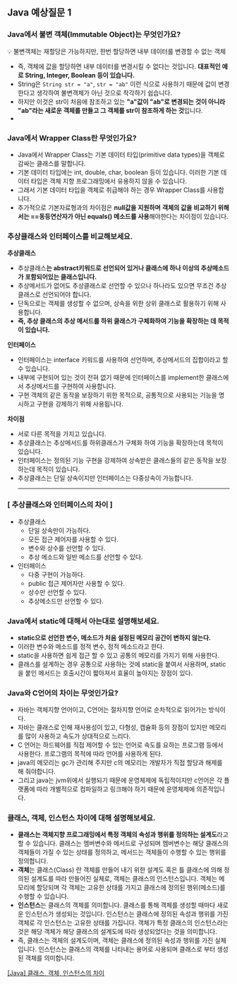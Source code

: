 ## Java 예상질문 1

### Java에서 불변 객체(Immutable Object)는 무엇인가요?

💡 불변객체는 재할당은 가능하지만, 한번 할당하면 내부 데이터를 변경할 수 없는 객체

- 즉, 객체에 값을 할당하면 내부 데이터를 변경시킬 수 없다는 것입니다. **대표적인 예로 String, Integer, Boolean 등이 있습니다.**
- String은 `String str = "a"`, `str = "ab"` 이런 식으로 사용하기 때문에 값이 변경한다고 생각하여 불변객체가 아닌 것으로 착각하기 쉽습니다.
- 하지만 이것은 str이 처음에 참조하고 있는 **"a"값이 "ab"로 변경되는 것이 아니라 "ab"라는 새로운 객체를 만들고 그 객체를 str이 참조하게 하는 것**입니다.
-

### Java에서 Wrapper Class란 무엇인가요?

- Java에서 Wrapper Class는 기본 데이터 타입(primitive data types)을 객체로 감싸는 클래스를 말합니다.
- 기본 데이터 타입에는 int, double, char, boolean 등이 있습니다. 이러한 기본 데이터 타입은 객체 지향 프로그래밍에서 유용하지 않을 수 있습니다.
- 그래서 기본 데이터 타입을 객체로 취급해야 하는 경우 Wrapper Class를 사용합니다.
- 추가적으로 기본자료형과의 차이점은 **null값을 지원하며** **객체의 값을 비교하기 위해서는 ==동등연산자가 아닌 equals() 메소드를 사용**해야한다는 차이점이 있습니다.

### 추상클래스와 인터페이스를 비교해보세요.

**추상클래스**

- 추상클래스**는 abstract키워드로 선언되어 있거나 클래스에 하나 이상의 추상메소드가 포함되어있는 클래스입니다.**
- 추상메서드가 없어도 추상클래스로 선언할 수 있으나 하나라도 있으면 무조건 추상클래스로 선언되어야 합니다.
- 단독으로는 객체를 생성할 수 없으며, 상속을 위한 상위 클래스로 활용하기 위해 사용합니다.
- **즉, 추상 클래스의 추상 메서드를 하위 클래스가 구체화하여 기능을 확장하는 데 목적이 있습니다.**

**인터페이스**

- 인터페이스는 interface 키워드를 사용하여 선언하며, 추상메서드의 집합이라고 할 수 있습니다.
- 내부에 구현되어 있는 것이 전혀 없기 때문에 인터페이스를 implement한 클래스에서 추상메서드를 구현하여 사용합니다.
- 구현 객체의 같은 동작을 보장하기 위한 목적으로, 공통적으로 사용되는 기능을 명시하고 구현을 강제하기 위해 사용됩니다.

**차이점**

- 서로 다른 목적을 가지고 있습니다.
- 추상클래스는 추상메서드를 하위클래스가 구체화 하여 기능을 확장하는데 목적이 있습니다.
- 인터페이스는 정의된 기능 구현을 강제하여 상속받은 클래스들의 같은 동작을 보장하는데 목적이 있습니다.
- 추상클래스는 단일 상속이지만 인터페이스는 다중상속이 가능합니다.
  ***

### **[ 추상클래스와 인터페이스의 차이 ]**

- 추상클래스
  - 단일 상속만이 가능하다.
  - 모든 접근 제어자를 사용할 수 있다.
  - 변수와 상수를 선언할 수 있다.
  - 추상 메소드와 일반 메소드를 선언할 수 있다.
- 인터페이스
  - 다중 구현이 가능하다.
  - public 접근 제어자만 사용할 수 있다.
  - 상수만 선언할 수 있다.
  - 추상메소드만 선언할 수 있다.

### Java에서 static에 대해서 아는대로 설명해보세요.

- **static으로 선언한 변수, 메소드가 처음 설정된 메모리 공간이 변하지 않는다.**
- 이러한 변수와 메소드를 정적 변수, 정적 메소드라고 한다.
- static을 사용하면 쉽게 접근 할 수 있고 공통의 메모리를 가지기 위해 사용한다.
- 클래스를 설계하는 경우 공통으로 사용하는 것에 static을 붙여서 사용하며, static을 붙인 메서드는 호출시간이 짧아져서 효율이 높아지는 장점이 있다.

### Java와 C언어의 차이는 무엇인가요?

- 자바는 객체지향 언어이고, C언어는 절차지향 언어로 순차적으로 읽어가는 방식이다.
- 자바는 클래스로 인해 재사용성이 있고, 다형성, 캡슐화 등의 장점이 있지만 메모리를 많이 사용하고 속도가 상대적으로 느리다.
- C 언어는 하드웨어를 직접 제어할 수 있는 언어로 속도를 요하는 프로그램 등에서 사용한다. 프로그램의 목적에 따라 언어를 사용하게 된다.
- java의 메모리는 gc가 관리해 주지만 c의 메모리는 개발자가 직접 할당과 해제를 해 줘야합니다.
- 그리고 java는 jvm위에서 실행되기 때문에 운영체제에 독립적이지만 c언어은 각 플랫폼에 따라 개별적으로 컴파일하고 링크해야 하기 때문에 운영체제에 의존적입니다.

### 클래스, 객체, 인스턴스 차이에 대해 설명해보세요.

- **클래스는 객체지향 프로그래밍에서 특정 객체의 속성과 행위를 정의하는 설계도**라고 할 수 있습니다. 클래스는 멤버변수와 메서드로 구성되며 멤버변수는 해당 클래스의 객체들이 가질 수 있는 상태를 정의하고, 메서드는 객체들이 수행할 수 있는 행위를 정의합니다.
- **객체**는
  클래스(Class) 란 객체를 만들어 내기 위한 설계도 혹은 틀
  클래스에 의해 정의된 설계도를 따라 만들어진 실체로, 객체는 클래스의 인스턴스입니다. 객체는 메모리에 할당되며 각 객체는 고유한 상태를 가지고 클래스에 정의된 행위(메소드)를 수행할 수 있습니다.
- **인스턴스**는 클래스의 객체를 의미합니다. 클래스를 통해 객체를 생성할 때마다 새로운 인스턴스가 생성되는 것입니다. 인스턴스는 클래스에 정의된 속성과 행위를 가진 객체로 각 인스턴스는 고유한 상태를 가집니다. 객체가 특정 클래스의 인스턴스라는 것은 해당 객체가 해당 클래스의 설계도에 따라 생성되었다는 것을 의미합니다.
- 즉, 클래스는 객체의 설계도이며, 객체는 클래스에 정의된 속성과 행위를 가진 실체입니다. 인스턴스는 클래스의 객체를 나타내는 용어로 사용되며 클래스로 부터 생성된 객체를 의미합니다.

[[Java] 클래스, 객체, 인스턴스의 차이](https://gmlwjd9405.github.io/2018/09/17/class-object-instance.html)
